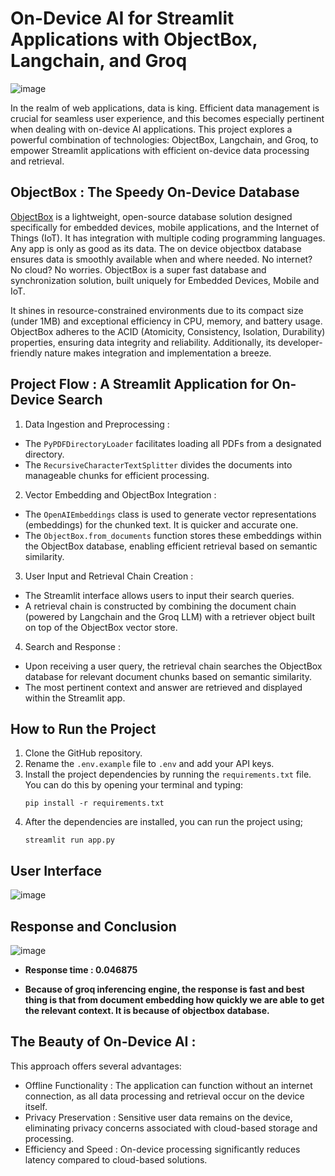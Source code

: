 # On-Device AI for Streamlit Applications with ObjectBox, Langchain, and Groq
![image](https://github.com/GayaaniD/Streamlitchatbot-ObjectBox-Langchain-Groq/assets/125920863/a1201310-4a2d-409f-a740-3fbe0de7f1c6)

In the realm of web applications, data is king. Efficient data management is crucial for seamless user experience, and this becomes especially pertinent when dealing with on-device AI applications. This project explores a powerful combination of technologies: ObjectBox, Langchain, and Groq, to empower Streamlit applications with efficient on-device data processing and retrieval.

## ObjectBox : The Speedy On-Device Database
[ObjectBox](https://objectbox.io/) is a lightweight, open-source database solution designed specifically for embedded devices, mobile applications, and the Internet of Things (IoT). It has integration with multiple coding programming languages. Any app is only as good as its data. The on device objectbox database ensures data is smoothly available when and where needed. No internet? No cloud? No worries. ObjectBox is a super fast database and synchronization solution, built uniquely for Embedded Devices, Mobile and IoT.

It shines in resource-constrained environments due to its compact size (under 1MB) and exceptional efficiency in CPU, memory, and battery usage. ObjectBox adheres to the ACID (Atomicity, Consistency, Isolation, Durability) properties, ensuring data integrity and reliability. Additionally, its developer-friendly nature makes integration and implementation a breeze.

## Project Flow : A Streamlit Application for On-Device Search
1. Data Ingestion and Preprocessing :
  - The ```PyPDFDirectoryLoader``` facilitates loading all PDFs from a designated directory.
  - The ```RecursiveCharacterTextSplitter``` divides the documents into manageable chunks for efficient processing.
    
2. Vector Embedding and ObjectBox Integration :
  - The ```OpenAIEmbeddings``` class is used to generate vector representations (embeddings) for the chunked text. It is quicker and accurate one.
  - The ```ObjectBox.from_documents``` function stores these embeddings within the ObjectBox database, enabling efficient retrieval based on semantic similarity.

3. User Input and Retrieval Chain Creation :
  - The Streamlit interface allows users to input their search queries.
  - A retrieval chain is constructed by combining the document chain (powered by Langchain and the Groq LLM) with a retriever object built on top of the ObjectBox vector store.

4. Search and Response :
  - Upon receiving a user query, the retrieval chain searches the ObjectBox database for relevant document chunks based on semantic similarity.
  - The most pertinent context and answer are retrieved and displayed within the Streamlit app.


## How to Run the Project
1. Clone the GitHub repository.
2. Rename the `.env.example` file to `.env` and add your API keys.
3. Install the project dependencies by running the `requirements.txt` file. You can do this by opening your terminal and typing:
    ```
    pip install -r requirements.txt
    ```
4. After the dependencies are installed, you can run the project using;
   ```
   streamlit run app.py
   ```
   
## User Interface
![image](https://github.com/GayaaniD/Streamlitchatbot-ObjectBox-Langchain-Groq/assets/125920863/b5b59b25-1d98-4100-921b-272ab40815e5)

## Response and Conclusion
![image](https://github.com/GayaaniD/Streamlitchatbot-ObjectBox-Langchain-Groq/assets/125920863/a9e638e4-2347-4569-a68d-b20eb6de71f3)
  - **Response time : 0.046875**

  - **Because of groq inferencing engine, the response is fast and best thing is that from document embedding how quickly we are able to get the relevant context. It is because of objectbox database.**

## The Beauty of On-Device AI :
This approach offers several advantages:

  - Offline Functionality : The application can function without an internet connection, as all data processing and retrieval occur on the device itself.
  - Privacy Preservation : Sensitive user data remains on the device, eliminating privacy concerns associated with cloud-based storage and processing.
  - Efficiency and Speed : On-device processing significantly reduces latency compared to cloud-based solutions.
